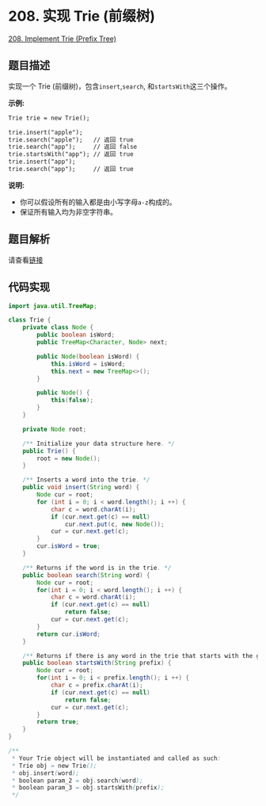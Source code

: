 # 208. 实现 Trie (前缀树)

[208. Implement Trie (Prefix Tree)](https://leetcode.com/problems/implement-trie-prefix-tree/)

## 题目描述

实现一个 Trie (前缀树)，包含`insert`,`search`, 和`startsWith`这三个操作。

**示例:**

```md
Trie trie = new Trie();

trie.insert("apple");
trie.search("apple");   // 返回 true
trie.search("app");     // 返回 false
trie.startsWith("app"); // 返回 true
trie.insert("app");
trie.search("app");     // 返回 true
```

**说明:**

- 你可以假设所有的输入都是由小写字母`a-z`构成的。
- 保证所有输入均为非空字符串。

## 题目解析

请查看[链接](http://doc.vfa25.cn/doc/general/dataStructure/trie.html)

## 代码实现

```java
import java.util.TreeMap;

class Trie {
    private class Node {
        public boolean isWord;
        public TreeMap<Character, Node> next;

        public Node(boolean isWord) {
            this.isWord = isWord;
            this.next = new TreeMap<>();
        }

        public Node() {
            this(false);
        }
    }

    private Node root;

    /** Initialize your data structure here. */
    public Trie() {
        root = new Node();
    }

    /** Inserts a word into the trie. */
    public void insert(String word) {
        Node cur = root;
        for (int i = 0; i < word.length(); i ++) {
            char c = word.charAt(i);
            if (cur.next.get(c) == null)
                cur.next.put(c, new Node());
            cur = cur.next.get(c);
        }
        cur.isWord = true;
    }

    /** Returns if the word is in the trie. */
    public boolean search(String word) {
        Node cur = root;
        for(int i = 0; i < word.length(); i ++) {
            char c = word.charAt(i);
            if (cur.next.get(c) == null)
                return false;
            cur = cur.next.get(c);
        }
        return cur.isWord;
    }

    /** Returns if there is any word in the trie that starts with the given prefix. */
    public boolean startsWith(String prefix) {
        Node cur = root;
        for(int i = 0; i < prefix.length(); i ++) {
            char c = prefix.charAt(i);
            if (cur.next.get(c) == null)
                return false;
            cur = cur.next.get(c);
        }
        return true;
    }
}

/**
 * Your Trie object will be instantiated and called as such:
 * Trie obj = new Trie();
 * obj.insert(word);
 * boolean param_2 = obj.search(word);
 * boolean param_3 = obj.startsWith(prefix);
 */
```
